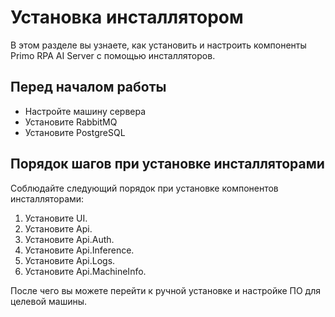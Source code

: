 # Установка инсталлятором

В этом разделе вы узнаете, как установить и настроить компоненты Primo RPA AI Server с помощью инсталляторов.

## Перед началом работы

* Настройте машину сервера
* Установите RabbitMQ
* Установите PostgreSQL

## Порядок шагов при установке инсталляторами
Соблюдайте следующий порядок при установке компонентов инсталляторами:
1. Установите UI.
1. Установите Api.
1. Установите Api.Auth.
1. Установите Api.Inference.
1. Установите Api.Logs.
1. Установите Api.MachineInfo.


После чего вы можете перейти к ручной установке и настройке ПО для целевой машины.

